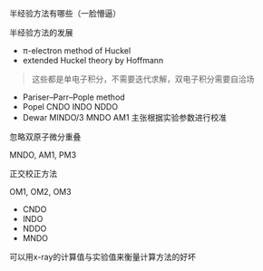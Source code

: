 半经验方法有哪些（一脸懵逼）

半经验方法的发展
- π-electron method of Huckel
- extended Huckel theory by Hoffmann
> 这些都是单电子积分，不需要迭代求解，双电子积分需要自洽场
- Pariser–Parr–Pople method 
- Popel CNDO INDO NDDO
- Dewar MINDO/3 MNDO AM1 主张根据实验参数进行校准

忽略双原子微分重叠

MNDO, AM1, PM3

正交校正方法

OM1, OM2, OM3

- CNDO
- INDO
- NDDO
- MNDO


可以用x-ray的计算值与实验值来衡量计算方法的好坏
